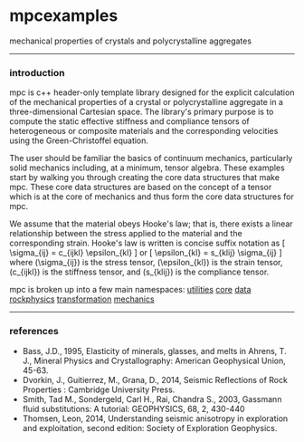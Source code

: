 # mpcexamples
mechanical properties of crystals and polycrystalline aggregates

---
### introduction
mpc is c++ header-only template library designed for the explicit calculation of the mechanical properties of a crystal or polycrystalline aggregate in a three-dimensional Cartesian space.  The library's primary purpose is to compute the static effective stiffness and compliance tensors of heterogeneous or composite materials and the corresponding velocities using the Green-Christoffel equation.

The user should be familiar the basics of continuum mechanics, particularly solid mechanics including, at a minimum, tensor algebra.  These examples start by walking you through creating the core data structures that make mpc.  These core data structures are based on the concept of a tensor which is at the core of mechanics and thus form the core data structures for mpc.

We assume that the material obeys Hooke's law; that is, there exists a linear relationship between the stress applied to the material and the corresponding strain.  Hooke's law is written is concise suffix notation as
\[
\sigma_{ij} = c_{ijkl} \epsilon_{kl}
\]
or
\[
\epsilon_{kl} = s_{klij} \sigma_{ij}
\]
where \(\sigma_{ij}\) is the stress tensor, \(\epsilon_{kl}\) is the strain tensor, \(c_{ijkl}\) is the stiffness tensor, and \(s_{klij}\) is the compliance tensor.

mpc is broken up into a few main namespaces:
[utilities](./markdown/utilities.md)
[core](./markdown/core.md)
[data](./markdown/data.md)
[rockphysics](./markdown/rockphysics.md)
[transformation](./markdown/transformation.md)
[mechanics](./markdown/mechanics.md)


---
### references
* Bass, J.D., 1995, Elasticity of minerals, glasses, and melts in Ahrens, T. J., Mineral Physics and Crystallography: American Geophysical Union, 45-63.
* Dvorkin, J., Guitierrez, M., Grana, D., 2014, Seismic Reflections of Rock Properties : Cambridge University Press.
* Smith, Tad M., Sondergeld, Carl H., Rai, Chandra S., 2003, Gassmann fluid substitutions: A tutorial: GEOPHYSICS, 68, 2, 430-440
* Thomsen, Leon, 2014, Understanding seismic anisotropy in exploration and exploitation, second edition: Society of Exploration Geophysics.
